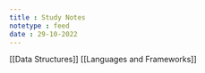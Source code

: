 ```yaml
---
title : Study Notes
notetype : feed
date : 29-10-2022
---
```


[[Data Structures]]
[[Languages and Frameworks]]